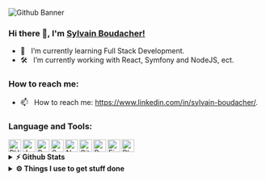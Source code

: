 ![Github Banner](https://drive.google.com/drive/u/0/folders/1JEOeucQlMi0BBjMJjpK6t-G0NifaZgeN)
### Hi there 👋, I'm [Sylvain Boudacher!](https://github.com/SylvainBoudacher/SylvainBoudacher/blob/main/bannerTestGithub.png)

- 🚀 &nbsp; I’m currently learning Full Stack Development.
- 🛠 &nbsp; I’m currently working with  React, Symfony and NodeJS, ect.


### How to reach me:
- 📫 &nbsp; How to reach me: https://www.linkedin.com/in/sylvain-boudacher/.
<!--
**SylvainBoudacher/SylvainBoudacher** is a ✨ _special_ ✨ repository because its `README.md` (this file) appears on your GitHub profile.

Here are some ideas to get you started:

- 🔭 I’m currently working on ...
- 🌱 I’m currently learning ...
- 👯 I’m looking to collaborate on ...
- 🤔 I’m looking for help with ...
- 💬 Ask me about ...
- 📫 How to reach me: ...
- 😄 Pronouns: ...
- ⚡ Fun fact: ...
-->

### Language and Tools:

<img align="left" alt="PHP" width="25px" src="https://cdn.jsdelivr.net/gh/devicons/devicon/icons/php/php-plain.svg" />
<img align="left" alt="Javascrit" width="25px" src="https://cdn.jsdelivr.net/gh/devicons/devicon/icons/javascript/javascript-original.svg" />
<img align="left" alt="React js" width="25px" src="https://cdn.jsdelivr.net/gh/devicons/devicon/icons/react/react-original-wordmark.svg" />
<img align="left" alt="Symfony" width="25px" src="https://cdn.jsdelivr.net/gh/devicons/devicon/icons/symfony/symfony-original-wordmark.svg" />
<img align="left" alt="NodeJS" width="25px" src="https://cdn.jsdelivr.net/gh/devicons/devicon/icons/nodejs/nodejs-original-wordmark.svg" />
<img align="left" alt="Git" width="25px" src="https://cdn.jsdelivr.net/gh/devicons/devicon/icons/git/git-original-wordmark.svg" />
<img align="left" alt="Docker" width="25px" src="https://cdn.jsdelivr.net/gh/devicons/devicon/icons/docker/docker-original-wordmark.svg" />
<img align="left" alt="Figma" width="25px" src="https://cdn.jsdelivr.net/gh/devicons/devicon/icons/figma/figma-original.svg" />
<img  alt="Photoshop" width="25px" src="https://cdn.jsdelivr.net/gh/devicons/devicon/icons/photoshop/photoshop-line.svg" />


<details>
  <summary><b>⚡ Github Stats</b></summary>
  <br />
  <img height="180em" src="https://github-readme-stats.vercel.app/api?username=SylvainBoudacher&show_icons=true&hide_border=true&&count_private=true&include_all_commits=true" />
  
<img height="180em" src="https://github-readme-stats.vercel.app/api/top-langs/?username=SylvainBoudacher&exclude_repo=KNN-Image-Classification&show_icons=true&hide_border=true&layout=compact&langs_count=8"/>
</details>

<details>	
  <br />
  <summary><b>⚙️ Things I use to get stuff done</b></summary>
  	<ul>
  	    <li><b>OS:</b> MacOS Monterey</li>
	    <li><b>Laptop: </b> Macbook Pro M1 Pro 2021</li>
  	    <li><b>Browser: </b> Brave and Firefox for the front dev tools</li>
	    <li><b>Terminal: </b> ZSH: Oh My Zsh (PowerLevel10k)</li>
	    <li><b>Code Editor:</b> VSCode - The best editor out there.</li>
	    <li><b>To Stay Updated:</b> Daily.dev, Medium and Twitter.</li>
	    <br />
	</ul>	
</details>

